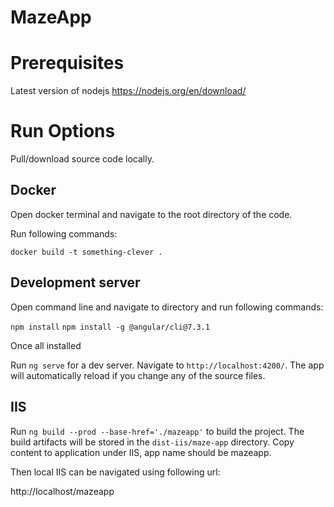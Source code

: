 # MazeApp

# Prerequisites

Latest version of nodejs
https://nodejs.org/en/download/

# Run Options

Pull/download source code locally.

## Docker

Open docker terminal and navigate to the root directory of the code.

Run following commands:

`docker build -t something-clever .`

## Development server

Open command line and navigate to directory and run following commands:

`npm install`
`npm install -g @angular/cli@7.3.1`

Once all installed

Run `ng serve` for a dev server. Navigate to `http://localhost:4200/`. The app will automatically reload if you change any of the source files.

## IIS

Run `ng build --prod --base-href='./mazeapp'` to build the project. 
The build artifacts will be stored in the `dist-iis/maze-app` directory.
Copy content to application under IIS, app name should be mazeapp.

Then local IIS can be navigated using following url:

http://localhost/mazeapp
